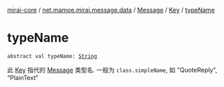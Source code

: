 [mirai-core](../../../index.md) / [net.mamoe.mirai.message.data](../../index.md) / [Message](../index.md) / [Key](index.md) / [typeName](./type-name.md)

# typeName

`abstract val typeName: `[`String`](https://kotlinlang.org/api/latest/jvm/stdlib/kotlin/-string/index.html)

此 [Key](index.md) 指代的 [Message](../index.md) 类型名. 一般为 `class.simpleName`, 如 "QuoteReply", "PlainText"

